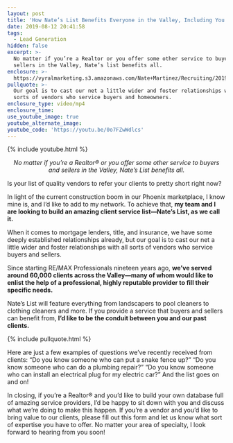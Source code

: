 ```yaml
---
layout: post
title: 'How Nate’s List Benefits Everyone in the Valley, Including You'
date: 2019-08-12 20:41:58
tags:
  - Lead Generation
hidden: false
excerpt: >-
  No matter if you’re a Realtor or you offer some other service to buyers and
  sellers in the Valley, Nate’s list benefits all.
enclosure: >-
  https://vyralmarketing.s3.amazonaws.com/Nate+Martinez/Recruiting/2019/Client+Service+List.mp4
pullquote: >-
  Our goal is to cast our net a little wider and foster relationships with all
  sorts of vendors who service buyers and homeowners.
enclosure_type: video/mp4
enclosure_time:
use_youtube_image: true
youtube_alternate_image:
youtube_code: 'https://youtu.be/0o7FZwWdlcs'
---
```


{% include youtube.html %}

<p style="text-align: center;"><em>No matter if you’re a Realtor® or you offer some other service to buyers and sellers in the Valley, Nate’s List benefits all.</em></p>

Is your list of quality vendors to refer your clients to pretty short right now?&nbsp;

In light of the current construction boom in our Phoenix marketplace, I know mine is, and I’d like to add to my network. To achieve that, **my team and I are looking to build an amazing client service list—Nate’s List, as we call it.&nbsp;**

When it comes to mortgage lenders, title, and insurance, we have some deeply established relationships already, but our goal is to cast our net a little wider and foster relationships with all sorts of vendors who service buyers and sellers.&nbsp;

Since starting RE/MAX Professionals nineteen years ago, **we’ve served around 60,000 clients across the Valley—many of whom would like to enlist the help of a professional, highly reputable provider to fill their specific needs.**&nbsp;

Nate’s List will feature everything from landscapers to pool cleaners to clothing cleaners and more. If you provide a service that buyers and sellers can benefit from, **I’d like to be the conduit between you and our past clients.**

{% include pullquote.html %}

Here are just a few examples of questions we’ve recently received from clients: “Do you know someone who can put a snake fence up?” “Do you know someone who can do a plumbing repair?” “Do you know someone who can install an electrical plug for my electric car?” And the list goes on and on\!&nbsp;

In closing, if you’re a Realtor® and you’d like to build your own database full of amazing service providers, I’d be happy to sit down with you and discuss what we’re doing to make this happen. If you’re a vendor and you’d like to bring value to our clients, please fill out this form and let us know what sort of expertise you have to offer. No matter your area of specialty, I look forward to hearing from you soon\!&nbsp;